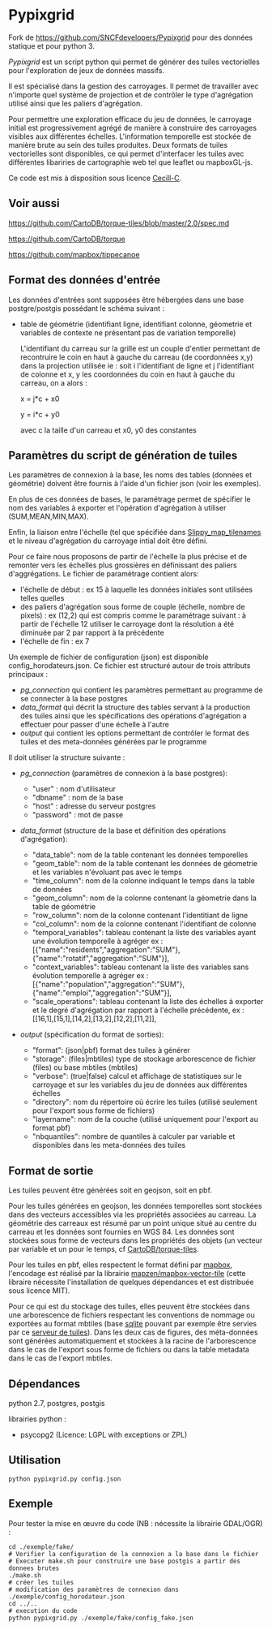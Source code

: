 # Pypixgrid

Fork de https://github.com/SNCFdevelopers/Pypixgrid pour des données statique et pour python 3.


*Pypixgrid* est un script python qui permet de générer des tuiles vectorielles pour l'exploration de jeux de données massifs.

Il est spécialisé dans la gestion des carroyages.
Il permet de travailler avec n'importe quel système de projection et de contrôler le type d'agrégation utilisé ainsi que les paliers d'agrégation.

Pour permettre une exploration efficace du jeu de données, le carroyage initial est progressivement agrégé de manière à construire des carroyages visibles aux différentes échelles.
L'information temporelle est stockée de manière brute au sein des tuiles produites.
Deux formats de tuiles vectorielles sont disponibles, ce qui permet d'interfacer les tuiles avec différentes libariries de cartographie web tel que leaflet ou mapboxGL-js.

Ce code est mis à disposition sous licence [Cecill-C](http://www.cecill.info/licences/Licence_CeCILL-C_V1-fr.html).

## Voir aussi  

https://github.com/CartoDB/torque-tiles/blob/master/2.0/spec.md

https://github.com/CartoDB/torque

https://github.com/mapbox/tippecanoe

## Format des données d'entrée

Les données d'entrées sont supposées être hébergées dans une base postgre/postgis possédant le schéma suivant :

- table de géométrie (identifiant ligne, identifiant colonne, géometrie et variables de contexte ne présentant pas de variation temporelle)

    L'identifiant du carreau sur la grille est un couple d'entier permettant de recontruire le coin en haut à gauche du carreau (de coordonnées x,y) dans la projection utilisée ie :
soit i l'identifiant de ligne et j l'identifiant de colonne et x, y les coordonnées du coin en haut à gauche du carreau, on a alors :

    x = j*c + x0

    y = i*c + y0

    avec c la taille d'un carreau et x0, y0 des constantes

## Paramètres du script de génération de tuiles

Les paramètres de connexion à la base, les noms des tables (données et géométrie) doivent être fournis à l'aide d'un fichier json (voir les exemples).

En plus de ces données de bases, le paramétrage permet de spécifier le nom des variables à exporter et l'opération d'agrégation à utiliser (SUM,MEAN,MIN,MAX).

Enfin, la liaison entre l'échelle (tel que spécifiée dans  [Slippy_map_tilenames](http://wiki.openstreetmap.org/wiki/Slippy_map_tilenames) et le niveau d'agrégation du carroyage intial doit être défini.

Pour ce faire nous proposons de partir de l'échelle la plus précise et de remonter vers les échelles plus grossières en définissant des paliers d'aggrégations.
Le fichier de paramètrage contient alors:

 - l'échelle de début : ex 15 à laquelle les données initiales sont utilisées telles quelles
 - des paliers d'agrégation sous forme de couple (échelle, nombre de pixels) : ex (12,2) qui est compris comme le paramétrage suivant : à partir de l'échelle 12 utiliser le carroyage dont la résolution a été diminuée par 2 par rapport à la précédente
 - l'échelle de fin : ex 7

Un exemple de fichier de configuration (json) est disponible config_horodateurs.json.
Ce fichier est structuré autour de trois attributs principaux :
- *pg_connection* qui contient les paramètres permettant au programme de se connecter à la base postgres
- *data_format* qui décrit la structure des tables servant à la production des tuiles ainsi que les spécifications des opérations d'agrégation a effectuer pour passer d'une échelle à l'autre
- *output* qui contient les options permettant de contrôler le format des tuiles et des meta-données générées par le programme


Il doit utiliser la structure suivante :

- *pg_connection* (paramètres de connexion à la base postgres):
	* "user" : nom d'utilisateur
	* "dbname" : nom de la base
	* "host" : adresse du serveur postgres
	* "password" : mot de passe

- *data_format* (structure de la base et définition des opérations d'agrégation):
	* "data_table": nom de la table contenant les données temporelles
	* "geom_table": nom de la table contenant les données de géometrie et les variables n'évoluant pas avec le temps
	* "time_column": nom de la colonne indiquant le temps dans la table de données
	* "geom_column": nom de la colonne contenant la géometrie dans la table de géométrie
	* "row_column": nom de la colonne contenant l'identitiant de ligne
	* "col_column": nom de la colonne contenant l'identifiant de colonne
	* "temporal_variables": tableau contenant la liste des variables ayant une évolution temporelle à agréger
		ex : [{"name":"residents","aggregation":"SUM"},{"name":"rotatif","aggregation":"SUM"}],
	* "context_variables": tableau contenant la liste des variables sans évolution temporelle à agréger
		ex : [{"name":"population","aggregation":"SUM"},{"name":"emploi","aggregation":"SUM"}],
	* "scale_operations": tableau contenant la liste des échelles à exporter et le degré d'agrégation par rapport à l'échelle précédente,
		ex : [[16,1],[15,1],[14,2],[13,2],[12,2],[11,2]],

- *output* (spécification du format de sorties):
	* "format": (json|pbf) format des tuiles à générer
	* "storage": (files|mbtiles) type de stockage arborescence de fichier (files) ou base mbtiles (mbtiles)
	* "verbose": (true|false) calcul et affichage de statistiques sur le carroyage et sur les variables du jeu de données aux différentes échelles
	* "directory": nom du répertoire où écrire les tuiles (utilisé seulement pour l'export sous forme de fichiers)
	* "layername": nom de la couche (utilisé uniquement pour l'export au format pbf)
	* "nbquantiles": nombre de quantiles à calculer par variable et disponibles dans les meta-données des tuiles


## Format de sortie

Les tuiles peuvent être générées soit en geojson, soit en pbf.

Pour les tuiles générées en geojson, les données temporelles sont stockées dans des vecteurs accessibles via les propriétés associées au carreau.
La géométrie des carreaux est résumé par un point unique situé au centre du carreau et les données sont fournies en WGS 84.
Les données sont stockées sous forme de vecteurs dans les propriétés des objets (un vecteur par variable et un pour le temps, cf [CartoDB/torque-tiles](https://github.com/CartoDB/torque-tiles/blob/master/2.0/spec.md).


Pour les tuiles en pbf, elles respectent le format défini par [mapbox]( https://github.com/mapbox/vector-tile-spec), l'encodage est réalisé par la librairie [mapzen/mapbox-vector-tile](https://github.com/mapzen/mapbox-vector-tile) (cette libraire nécessite l'installation de quelques dépendances et est distribuée sous licence MIT).


Pour ce qui est du stockage des tuiles, elles peuvent être stockées  dans une arborescence de fichiers respectant les conventions de nommage ou exportées au format mbtiles (base [sqlite](https://github.com/mapbox/mbtiles-spec) pouvant par exemple être servies par ce [serveur de tuiles](https://github.com/infostreams/mbtiles-php)).
Dans les deux cas de figures, des méta-données sont générées automatiquement et stockées à la racine de l'arborescence dans le cas de l'export sous forme de fichiers ou dans la table metadata dans le cas de l'export mbtiles.




## Dépendances

python 2.7, postgres, postgis

librairies python :

* psycopg2 (Licence: LGPL with exceptions or ZPL)

## Utilisation
```
python pypixgrid.py config.json
```


## Exemple

Pour tester la mise en œuvre du code (NB : nécessite la librairie GDAL/OGR) :

```shell
cd ./exemple/fake/
# Verifier la configuration de la connexion a la base dans le fichier
# Executer make.sh pour construire une base postgis a partir des donnees brutes
./make.sh
# créer les tuiles
# modification des paramètres de connexion dans ./exemple/config_horodateur.json
cd ../..
# execution du code
python pypixgrid.py ./exemple/fake/config_fake.json
```
